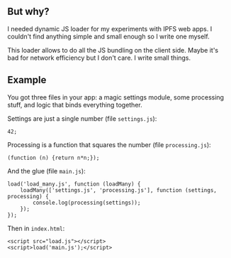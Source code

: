 But why?
--------

I needed dynamic JS loader for my experiments with IPFS web apps. I
couldn't find anything simple and small enough so I write one myself.

This loader allows to do all the JS bundling on the client side. Maybe
it's bad for network efficiency but I don't care. I write small things.

Example
-------

You got three files in your app: a magic settings module, some
processing stuff, and logic that binds everything together.

Settings are just a single number (file `settings.js`):

    42;

Processing is a function that squares the number (file `processing.js`):

    (function (n) {return n*n;});

And the glue (file `main.js`):

    load('load_many.js', function (loadMany) {
        loadMany(['settings.js', 'processing.js'], function (settings, processing) {
            console.log(processing(settings));
        });
    });

Then in `index.html`:

    <script src="load.js"></script>
    <script>load('main.js');</script>
